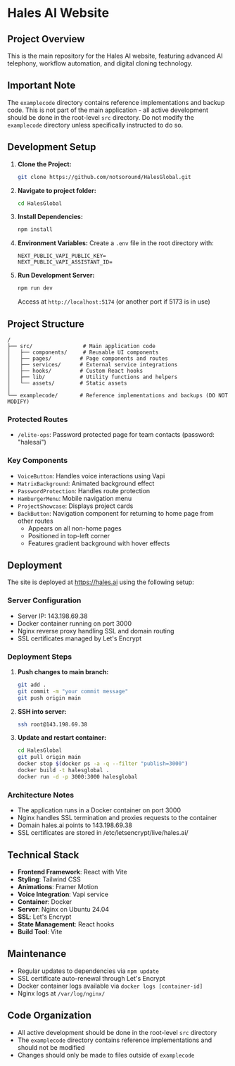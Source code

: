 # Hales AI Website

## Project Overview
This is the main repository for the Hales AI website, featuring advanced AI telephony, workflow automation, and digital cloning technology.

## Important Note
The `examplecode` directory contains reference implementations and backup code. This is not part of the main application - all active development should be done in the root-level `src` directory. Do not modify the `examplecode` directory unless specifically instructed to do so.

## Development Setup

1. **Clone the Project:**
   ```bash
   git clone https://github.com/notsoround/HalesGlobal.git
   ```

2. **Navigate to project folder:**
   ```bash
   cd HalesGlobal
   ```

3. **Install Dependencies:**
   ```bash
   npm install
   ```

4. **Environment Variables:**
   Create a `.env` file in the root directory with:
   ```
   NEXT_PUBLIC_VAPI_PUBLIC_KEY=
   NEXT_PUBLIC_VAPI_ASSISTANT_ID=
   ```

5. **Run Development Server:**
   ```bash
   npm run dev
   ```
   Access at `http://localhost:5174` (or another port if 5173 is in use)

## Project Structure

```
/
├── src/                # Main application code
│   ├── components/     # Reusable UI components
│   ├── pages/         # Page components and routes
│   ├── services/      # External service integrations
│   ├── hooks/         # Custom React hooks
│   ├── lib/           # Utility functions and helpers
│   └── assets/        # Static assets
│
└── examplecode/       # Reference implementations and backups (DO NOT MODIFY)
```

### Protected Routes
- `/elite-ops`: Password protected page for team contacts (password: "halesai")

### Key Components
- `VoiceButton`: Handles voice interactions using Vapi
- `MatrixBackground`: Animated background effect
- `PasswordProtection`: Handles route protection
- `HamburgerMenu`: Mobile navigation menu
- `ProjectShowcase`: Displays project cards
- `BackButton`: Navigation component for returning to home page from other routes
  - Appears on all non-home pages
  - Positioned in top-left corner
  - Features gradient background with hover effects

## Deployment

The site is deployed at https://hales.ai using the following setup:

### Server Configuration
- Server IP: 143.198.69.38
- Docker container running on port 3000
- Nginx reverse proxy handling SSL and domain routing
- SSL certificates managed by Let's Encrypt

### Deployment Steps

1. **Push changes to main branch:**
   ```bash
   git add .
   git commit -m "your commit message"
   git push origin main
   ```

2. **SSH into server:**
   ```bash
   ssh root@143.198.69.38
   ```

3. **Update and restart container:**
   ```bash
   cd HalesGlobal
   git pull origin main
   docker stop $(docker ps -a -q --filter "publish=3000")
   docker build -t halesglobal .
   docker run -d -p 3000:3000 halesglobal
   ```

### Architecture Notes
- The application runs in a Docker container on port 3000
- Nginx handles SSL termination and proxies requests to the container
- Domain hales.ai points to 143.198.69.38
- SSL certificates are stored in /etc/letsencrypt/live/hales.ai/

## Technical Stack
- **Frontend Framework**: React with Vite
- **Styling**: Tailwind CSS
- **Animations**: Framer Motion
- **Voice Integration**: Vapi service
- **Container**: Docker
- **Server**: Nginx on Ubuntu 24.04
- **SSL**: Let's Encrypt
- **State Management**: React hooks
- **Build Tool**: Vite

## Maintenance
- Regular updates to dependencies via `npm update`
- SSL certificate auto-renewal through Let's Encrypt
- Docker container logs available via `docker logs [container-id]`
- Nginx logs at `/var/log/nginx/`

## Code Organization
- All active development should be done in the root-level `src` directory
- The `examplecode` directory contains reference implementations and should not be modified
- Changes should only be made to files outside of `examplecode`